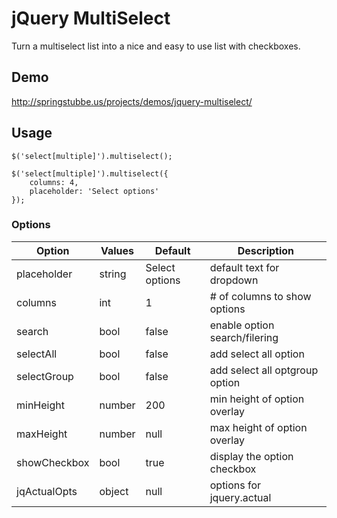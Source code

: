 jQuery MultiSelect
==================

Turn a multiselect list into a nice and easy to use list with checkboxes.

## Demo
http://springstubbe.us/projects/demos/jquery-multiselect/

## Usage
```
$('select[multiple]').multiselect();

$('select[multiple]').multiselect({
    columns: 4,
    placeholder: 'Select options'
});
```

### Options
| Option       | Values | Default        | Description                    |
| ------------ | ------ | -------------- | ------------------------------ |
| placeholder  | string | Select options | default text for dropdown      |
| columns      | int    | 1              | # of columns to show options   |
| search       | bool   | false          | enable option search/filering  |
| selectAll    | bool   | false          | add select all option          |
| selectGroup  | bool   | false          | add select all optgroup option |
| minHeight    | number | 200            | min height of option overlay   |
| maxHeight    | number | null           | max height of option overlay   |
| showCheckbox | bool   | true           | display the option checkbox    |
| jqActualOpts | object | null           | options for jquery.actual      |
